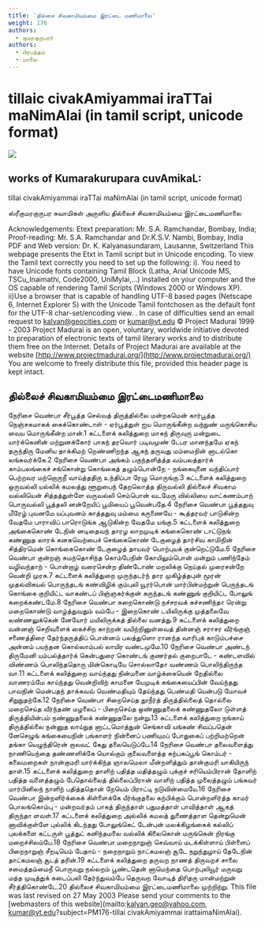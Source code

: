 ```yaml
---
title: 'தில்சை சிவகாமியம்மை இரட்டை மணிமாலை'
weight: 176
authors:
  - குமரகுருபரர்
authors:
  - பிரபந்தம்
  - மாலை
---
```


# tillaic civakAmiyammai iraTTai maNimAlai (in tamil script, unicode format)

![](https://www.projectmadurai.org/projectmadurai/pmdr0.gif)

## works of Kumarakurupara cuvAmikaL:
tillai civakAmiyammai iraTTai maNimAlai
(in tamil script, unicode format)

ஸ்ரீகுமரகுருபர சுவாமிகள் அருளிய
தில்லைச் சிவகாமியம்மை இரட்டைமணிமாலை

Acknowledgements:
Etext preparation: Mr. S.A. Ramchandar, Bombay, India;
Proof-reading: Mr. S.A. Ramchandar and Dr.K.S.V. Nambi, Bombay, India
PDF and Web version: Dr. K. Kalyanasundaram, Lausanne, Switzerland
This webpage presents the Etxt in Tamil script but in Unicode encoding.
To view the Tamil text correctly you need to set up the following:
i). You need to have Unicode fonts containing Tamil Block (Latha,
Arial Unicode MS, TSCu_Inaimathi, Code2000, UniMylai,...) installed on your computer
and the OS capable of rendering Tamil Scripts (Windows 2000 or Windows XP).
ii)Use a browser that is capable of handling UTF-8 based pages
(Netscape 6, Internet Explorer 5) with the Unicode Tamil fontchosen as the default font for the UTF-8 char-set/encoding view.
. In case of difficulties send an email request to [kalyan@geocities.com](mailto:kalyan@geocities.com) or [kumar@vt.edu](mailto:kumar@vt.edu)
© Project Madurai 1999 - 2003
Project Madurai is an open, voluntary, worldwide initiative devoted to preparation of
electronic texts of tamil literary works and to distribute them free on the Internet.
Details of Project Madurai are available at the website
[http://www.projectmadurai.org/](http://www.projectmadurai.org/)
You are welcome to freely distribute this file, provided this header page is kept intact.

## தில்லைச் சிவகாமியம்மை இரட்டைமணிமாலை

நேரிசை வெண்பா
சீர்பூத்த செல்வத் திருத்தில்லை மன்றகமென்
கார்பூத்த நெஞ்சகமாகக் கைக்கொண்டாள் - ஏர்பூத்துள்
ஐய மொருங்கீன்ற வந்நுண் மருங்கொசிய
வைய மொருங்கீன்ற மான்.1 கட்டளைக் கலித்துறை
மாகந் திருவுரு மன்றுடை யார்க்கெனின் மற்றுனக்கோர்
பாகந் தரவொர் படிவமுண் டேபர மானந்தமே
ஏகந் தருந்திரு மேனிய தாக்கிமற் றெண்ணிறந்த
ஆகந் தருவது மம்மைநின் னாடல்கொ லங்கவர்க்கே.2 நேரிசை வெண்பா
அங்கம் பகுந்தளித்த்த வம்பலத்தார்க் காம்பலங்கைச்
சங்கொன்று கொங்கைத் தழும்பொன்றே - நங்கையுனை
வந்திப்பார் பெற்றவர மற்றொருநீ வாய்த்ததிரு
உந்திப்பா ரேழு மொருங்கு.3 கட்டளைக் கலித்துறை
ஒருவல்லி யல்லிக் கமலத்து
ளூறுபைந் தேறலொத்த
திருவல்லி தில்லைச் சிவகாம
வல்லியென் சித்தத்துள்ளே
வருவல்லி செம்பொன் வடமேரு
வில்லியை வாட்கணம்பாற்
பொருவல்லி பூத்தலி னன்றேயிப்
பூமியைப் பூவென்பதே.4 நேரிசை வெண்பா
பூத்ததுவு மீரேழ் புவனமே யப்புவனம்
காத்ததுவு மம்மை கருணையே - கூத்தரவர்
பாடுகின்ற வேதமே பாராவிப் பாரொடுங்க
ஆடுகின்ற வேதமே யங்கு.5 கட்டளைக் கலித்துறை
அங்கைகொண் டேநின் னடிதைவந்
தாரழ லாறமுடிக்
கங்கைகொண் டாட்டுநங் கண்ணுத
லாரக் கனகவெற்பைச்
செங்கைகொண் டேகுழைத் தார்சிவ
காமிநின் சித்திரமென்
கொங்கைகொண் டேகுழைத் தாயவர்
பொற்புயக் குன்றெட்டுமே.6 நேரிசை வெண்பா
குன்றஞ் சுமந்தொசிந்த கொம்பேநின் கோயிலும்பொன்
மன்றும் பணிந்தேம் வழிவந்தாற் - பொன்றாழ்
வரைசென்ற திண்டோண் மறலிக்கு நெய்தல்
முரைசன்றே வென்றி முரசு.7 கட்டளைக் கலித்துறை
முருந்தடர்ந் தார முகிழ்த்தபுன்
மூரன் முதல்விகயல்
பொருந்தடங் கண்விழிக் கும்புலி
யூரர்பொன் மார்பின்மற்றுன்
பெருந்தடங் கொங்கை குறியிட்ட
வாகண்டப் பிஞ்ஞகர்க்குன்
கருந்தடங் கண்ணுங் குறியிட்ட
போலுங் கறைக்கண்டமே.8 நேரிசை வெண்பா
கறைகொண்டு நச்சரவக் கச்சணிந்தா ரென்று
மறைகொண்டு வாழ்த்துவதும் வம்பே - இறைகொண்
டயிலிருக்கு முத்தலைவே லண்ணலுக்கென் னேயோர்
மயிலிருக்கத் தில்லை வனத்து.9 கட்டளைக் கலித்துறை
வன்னஞ் செறிவளைக் கைச்சிற
காற்றன் வயிற்றினுள்வைத்
தின்னஞ் சராசர வீர்ங்குஞ்
சணைத்திரை தேர்ந்தருத்திப்
பொன்னம் பலத்துளொ ரானந்த
வாரிபுக் காடும்பச்சை
அன்னம் பயந்தன கொல்லாம்பல்
லாயிர வண்டமுமே.10 நேரிசை வெண்பா
அண்டந் திருமேனி யம்பல்த்தார்க் கென்பதுரை
கொண்டங் குணர்தல் குறைபாடே - கண்டளவில்
விண்ணம் பொலிந்ததொரு மின்கொடியே சொல்லாதோ
வண்ணம் பொலிந்திருந்த வா.11 கட்டளைக் கலித்துறை
வாய்ந்தது நின்மனை வாழ்க்கையென்
றேதில்லை வாணரம்மே
காய்ந்தது வென்றிவிற் காமனை
யேமுடிக் கங்கையைப்பின்
வேய்ந்தது பாவநின் மென்பதந்
தாக்கவவ் வெண்மதியும்
தேய்ந்தது பெண்மதி யென்படு
மோவச் சிறுநுதற்கே.12 நேரிசை வெண்பா
சிறைசெய்த தூநீர்த் திருத்தில்லைத் தொல்லை
மறைசெய்த வீர்ந்தண் மழலைப் - பிறைசெய்த
ஒண்ணுதலைக் கண்ணுதலோ டுள்ளத் திருத்தியின்பம்
நண்ணுதலைக் கண்ணுதலே நன்று.13 கட்டளைக் கலித்துறை
நங்காய் திருத்தில்லை நன்னுத
லாய்நுத னாட்டமொத்துன்
செங்காவி யங்கண் சிவப்பதென்
னேசெழுங் கங்கையைநின்
பங்காளர் நின்னைப் பணியுமப்
போதுகைப் பற்றிமற்றென்
தங்கா யெழுந்திரென் றாலவட்
கேது தலையெடுப்பே.14 நேரிசை வெண்பா
தலைவளைத்து நாணியெந்தை தண்ணளிக்கே யொல்கும்
குலைவளைத்த கற்பகப்பூங் கொம்பர் - கலைமறைகள்
நான்குமரி யார்க்கிந்த ஞாலமெலா மீன்றளித்தும்
தான்குமரி யாகியிருந் தாள்.15 கட்டளைக் கலித்துறை
தாளிற் பதித்த மதித்தழும்
புக்குச் சரியெம்பிரான்
தோளிற் பதித்த வளைத்தழும்
பேதொல்லைத் தில்லைப்பிரான்
வாளிற் பதித்த முலைத்தழும்
பங்கவர் மார்பினிலந்
நாளிற் பதித்ததொன் றேயெம்
பிராட்டி நடுவின்மையே.16 நேரிசை வெண்பா
இன்றளிர்க்கைக் கிள்ளைக்கே யீர்ங்குதலை கற்பிக்கும்
பொன்றளிர்த்த காமர் பொலங்கொம்பு - மன்றவர்தம்
பாகத் திருந்தாள் பதுமத்தாள் பாவித்தாள்
ஆகத் திருந்தா ளவள்.17 கட்டளைக் கலித்துறை
அல்லிக் கமலத் துணைத்தாள
தென்றுமென் னாவிக்குள்ளே
புல்லிக் கிடந்தது போலுங்கெட்
டேன்புன் மலக்கிழங்கைக்
கல்லிப் புலக்களை கட்டருள்
பூத்துட் கனிந்தமலை
வல்லிக் கிலைகொன் மருங்கென்
றிரங்கு மறைச்சிலம்பே.18 நேரிசை வெண்பா
மறைநாறுஞ் செவ்வாய் மடக்கிள்ளாய் பிள்ளைப்
பிறைநாறுஞ் சீறடியெம் பேதாய் - நறைநாறும்
நாட்கமலஞ் சூடே நறுந்துழாய் தேடேநின்
தாட்கமலஞ் சூடத் தரின்.19 கட்டளைக் கலித்துறை
தருவற நாணத் திருவறச்
சாலை சமைத்தம்மைநீ
பொருவறு நல்லறம் பூண்டதென்
னாமெந்தை பொற்புலியூர்
மருவறு மத்த முடித்துக்
கடைப்பலி தேர்ந்துவம்பே
தெருவற வோடித் திரிதரு
மான்மற்றுன் சீர்த்திகொண்டே.20
தில்லைச் சிவகாமியம்மை இரட்டைமணிமாலை முற்றிற்று.
This file was last revised on 27 May 2003
Please send your comments to the [webmasters of this website](mailto:kalyan.geo@yahoo.com, kumar@vt.edu?subject=PM176-tillai civakAmiyammai irattaimaNimAlai).